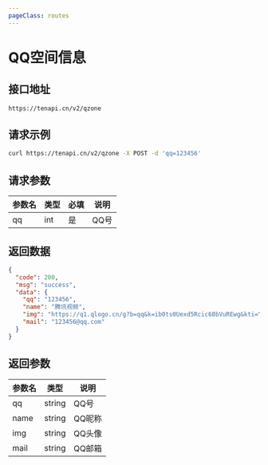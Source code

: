 ```yaml
---
pageClass: routes
---
```


# QQ空间信息 <Badge text="维护" type="warning"/>

## 接口地址

``` 
https://tenapi.cn/v2/qzone
```

## 请求示例

``` bash
curl https://tenapi.cn/v2/qzone -X POST -d 'qq=123456'
```

## 请求参数

| 参数名 | 类型 | 必填 | 说明 |
| --- | --- | --- | --- |
| qq | int | 是 | QQ号 |

## 返回数据

``` json
{
  "code": 200,
  "msg": "success",
  "data": {
    "qq": "123456",
    "name": "腾讯视频",
    "img": "https://q1.qlogo.cn/g?b=qq&k=ib0ts0Uexd5Rcic68bVuREwg&kti=Y7bM6AAAAAI&s=140",
    "mail": "123456@qq.com"
  }
}
```

## 返回参数

| 参数名 | 类型 | 说明 |
| --- | --- | --- |
| qq | string | QQ号 |
| name | string | QQ昵称 |
| img | string | QQ头像 |
| mail | string | QQ邮箱 |

<ads></ads>
